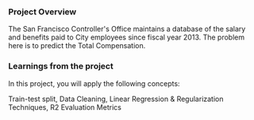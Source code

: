 ### Project Overview

 The San Francisco Controller's Office maintains a database of the salary and benefits paid to City employees since fiscal year 2013. The problem here is to predict the Total Compensation.


### Learnings from the project

 In this project, you will apply the following concepts:

Train-test split,
Data Cleaning,
Linear Regression & Regularization Techniques,
R2 Evaluation Metrics



